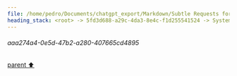 ```yaml
---
file: /home/pedro/Documents/chatgpt_export/Markdown/Subtle Requests for Desires.md
heading_stack: <root> -> 5fd3d688-a29c-4da3-8e4c-f1d255541524 -> System -> 271810fb-7f77-48e7-bc9c-aaf8edae9ab8 -> System -> aaa274a4-0e5d-47b2-a280-407665cd4895
---
```

###### aaa274a4-0e5d-47b2-a280-407665cd4895
[parent ⬆️](#271810fb-7f77-48e7-bc9c-aaf8edae9ab8)
